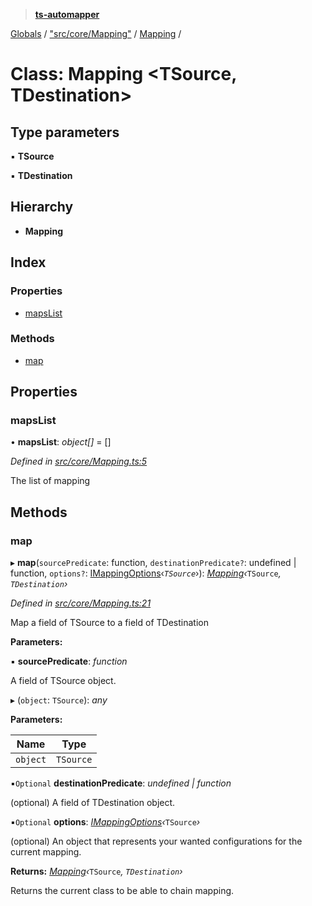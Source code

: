 > **[ts-automapper](../README.md)**

[Globals](../globals.md) / ["src/core/Mapping"](../modules/_src_core_mapping_.md) / [Mapping](_src_core_mapping_.mapping.md) /

# Class: Mapping <**TSource, TDestination**>

## Type parameters

▪ **TSource**

▪ **TDestination**

## Hierarchy

* **Mapping**

## Index

### Properties

* [mapsList](_src_core_mapping_.mapping.md#mapslist)

### Methods

* [map](_src_core_mapping_.mapping.md#map)

## Properties

###  mapsList

• **mapsList**: *object[]* =  []

*Defined in [src/core/Mapping.ts:5](https://github.com/MADEiN83/ts-automapper/blob/08fcd5c/src/core/Mapping.ts#L5)*

The list of mapping

## Methods

###  map

▸ **map**(`sourcePredicate`: function, `destinationPredicate?`: undefined | function, `options?`: [IMappingOptions](../interfaces/_src_core_interface_.imappingoptions.md)‹*`TSource`*›): *[Mapping](_src_core_mapping_.mapping.md)‹*`TSource`*, *`TDestination`*›*

*Defined in [src/core/Mapping.ts:21](https://github.com/MADEiN83/ts-automapper/blob/08fcd5c/src/core/Mapping.ts#L21)*

Map a field of TSource to a field of TDestination

**Parameters:**

▪ **sourcePredicate**: *function*

A field of TSource object.

▸ (`object`: `TSource`): *any*

**Parameters:**

Name | Type |
------ | ------ |
`object` | `TSource` |

▪`Optional`  **destinationPredicate**: *undefined | function*

(optional) A field of TDestination object.

▪`Optional`  **options**: *[IMappingOptions](../interfaces/_src_core_interface_.imappingoptions.md)‹*`TSource`*›*

(optional) An object that represents your wanted configurations for the current mapping.

**Returns:** *[Mapping](_src_core_mapping_.mapping.md)‹*`TSource`*, *`TDestination`*›*

Returns the current class to be able to chain mapping.